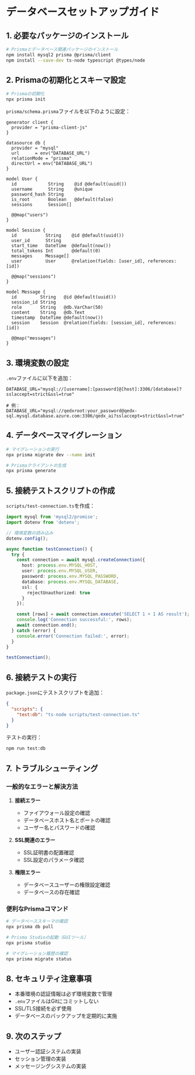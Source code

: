 # データベースセットアップガイド

## 1. 必要なパッケージのインストール

```bash
# Prismaとデータベース関連パッケージのインストール
npm install mysql2 prisma @prisma/client
npm install --save-dev ts-node typescript @types/node
```

## 2. Prismaの初期化とスキーマ設定

```bash
# Prismaの初期化
npx prisma init
```

`prisma/schema.prisma`ファイルを以下のように設定：

```prisma
generator client {
  provider = "prisma-client-js"
}

datasource db {
  provider = "mysql"
  url      = env("DATABASE_URL")
  relationMode = "prisma"
  directUrl = env("DATABASE_URL")
}

model User {
  id            String    @id @default(uuid())
  username      String    @unique
  password_hash String
  is_root       Boolean   @default(false)
  sessions      Session[]

  @@map("users")
}

model Session {
  id           String    @id @default(uuid())
  user_id      String
  start_time   DateTime  @default(now())
  total_tokens Int       @default(0)
  messages     Message[]
  user         User      @relation(fields: [user_id], references: [id])

  @@map("sessions")
}

model Message {
  id         String   @id @default(uuid())
  session_id String
  role       String   @db.VarChar(50)
  content    String   @db.Text
  timestamp  DateTime @default(now())
  session    Session  @relation(fields: [session_id], references: [id])

  @@map("messages")
}
```

## 3. 環境変数の設定

`.env`ファイルに以下を追加：

```env
DATABASE_URL="mysql://[username]:[password]@[host]:3306/[database]?sslaccept=strict&ssl=true"

# 例：
DATABASE_URL="mysql://qedxroot:your_password@qedx-sql.mysql.database.azure.com:3306/qedx_ai?sslaccept=strict&ssl=true"
```

## 4. データベースマイグレーション

```bash
# マイグレーションの実行
npx prisma migrate dev --name init

# Prismaクライアントの生成
npx prisma generate
```

## 5. 接続テストスクリプトの作成

`scripts/test-connection.ts`を作成：

```typescript
import mysql from 'mysql2/promise';
import dotenv from 'dotenv';

// 環境変数の読み込み
dotenv.config();

async function testConnection() {
  try {
    const connection = await mysql.createConnection({
      host: process.env.MYSQL_HOST,
      user: process.env.MYSQL_USER,
      password: process.env.MYSQL_PASSWORD,
      database: process.env.MYSQL_DATABASE,
      ssl: {
        rejectUnauthorized: true
      }
    });

    const [rows] = await connection.execute('SELECT 1 + 1 AS result');
    console.log('Connection successful:', rows);
    await connection.end();
  } catch (error) {
    console.error('Connection failed:', error);
  }
}

testConnection();
```

## 6. 接続テストの実行

`package.json`にテストスクリプトを追加：

```json
{
  "scripts": {
    "test:db": "ts-node scripts/test-connection.ts"
  }
}
```

テストの実行：

```bash
npm run test:db
```

## 7. トラブルシューティング

### 一般的なエラーと解決方法

1. **接続エラー**
   - ファイアウォール設定の確認
   - データベースホスト名とポートの確認
   - ユーザー名とパスワードの確認

2. **SSL関連のエラー**
   - SSL証明書の配置確認
   - SSL設定のパラメータ確認

3. **権限エラー**
   - データベースユーザーの権限設定確認
   - データベースの存在確認

### 便利なPrismaコマンド

```bash
# データベーススキーマの確認
npx prisma db pull

# Prisma Studioの起動（GUIツール）
npx prisma studio

# マイグレーション履歴の確認
npx prisma migrate status
```

## 8. セキュリティ注意事項

- 本番環境の認証情報は必ず環境変数で管理
- `.env`ファイルはGitにコミットしない
- SSL/TLS接続を必ず使用
- データベースのバックアップを定期的に実施

## 9. 次のステップ

- ユーザー認証システムの実装
- セッション管理の実装
- メッセージングシステムの実装 